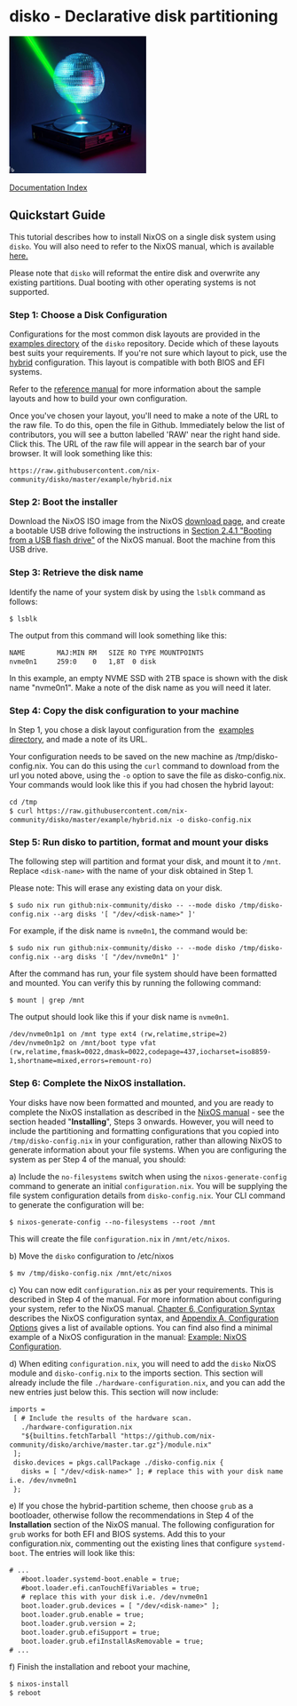 # disko - Declarative disk partitioning

<img src="./logo.jpeg" title="" alt="Project logo" width="247">

[Documentation Index](./INDEX.md)

## Quickstart Guide

This tutorial describes how to install NixOS on a single disk system using `disko`. You will also need to refer to the NixOS manual, which is available [here.](https://nixos.org/manual/nixos/stable/index.html#ex-config)

Please note that `disko` will reformat the entire disk and overwrite any existing partitions. Dual booting with other operating systems is not supported.

### Step 1: Choose a Disk Configuration

Configurations for the most common disk layouts are provided in  the [examples directory](https://github.com/nix-community/disko/tree/master/example) of the `disko` repository. Decide which of these layouts best suits your requirements. If you're not sure which layout to pick, use the [hybrid](https://github.com/nix-community/disko/blob/master/example/hybrid.nix) configuration. This layout is compatible with both BIOS and EFI systems.

Refer to the [reference manual](./reference) for more information about the sample layouts and how to build your own configuration.

Once you've chosen your layout, you'll need to make a note of the URL to the raw file. To do this, open the file in Github. Immediately below the list of contributors, you will see a button labelled 'RAW' near the right hand side. Click this. The URL of the raw file will appear in the search bar of your browser. It will look something like this:

```
https://raw.githubusercontent.com/nix-community/disko/master/example/hybrid.nix
```

### Step 2: Boot the installer

Download the NixOS ISO image from the NixOS [download page](https://nixos.org/download.html#nixos-iso), and create a bootable USB drive following the instructions in [Section 2.4.1 "Booting from a USB flash drive"](https://nixos.org/manual/nixos/stable/index.html#sec-booting-from-usb) of the NixOS manual. Boot the machine from this USB drive.

### Step 3: Retrieve the disk name

Identify the name of your system disk by using the ```lsblk``` command as follows:

```
$ lsblk
```

The output from this command will look something like this:

```
NAME        MAJ:MIN RM   SIZE RO TYPE MOUNTPOINTS
nvme0n1     259:0    0   1,8T  0 disk
```

In this example, an empty NVME SSD with 2TB space is shown with the disk name "nvme0n1".  Make a note of the disk name as you will need it later.

### Step 4: Copy the disk configuration to your machine

In Step 1, you chose a disk layout configuration from the  [examples directory](https://github.com/nix-community/disko/tree/master/example), and made a note of its URL.

Your configuration needs to be saved on the new machine as /tmp/disko-config.nix. You can do this using the ```curl``` command to download from the url you noted above, using the `-o` option to save the file as disko-config.nix. Your commands would look like this if you had chosen the hybrid layout:

```
cd /tmp
$ curl https://raw.githubusercontent.com/nix-community/disko/master/example/hybrid.nix -o disko-config.nix
```

### Step 5: Run disko to partition, format and mount your disks

The following step will partition and format your disk, and mount it to `/mnt`. Replace `<disk-name>` with the name of your disk obtained in Step 1.

Please note: This will erase any existing data on your disk.

```
$ sudo nix run github:nix-community/disko -- --mode disko /tmp/disko-config.nix --arg disks '[ "/dev/<disk-name>" ]'
```

For example, if the disk name is `nvme0n1`, the command would be:

```
$ sudo nix run github:nix-community/disko -- --mode disko /tmp/disko-config.nix --arg disks '[ "/dev/nvme0n1" ]'
```

After the command has run, your file system should have been formatted and mounted. You can verify this by running the following command:

```
$ mount | grep /mnt
```

The output should look like this if your disk name is `nvme0n1`.

```
/dev/nvme0n1p1 on /mnt type ext4 (rw,relatime,stripe=2)
/dev/nvme0n1p2 on /mnt/boot type vfat (rw,relatime,fmask=0022,dmask=0022,codepage=437,iocharset=iso8859-1,shortname=mixed,errors=remount-ro)
```

### Step 6: Complete the  NixOS installation.

Your disks have now been formatted and mounted, and you are ready to complete the NixOS installation as described in the [NixOS manual](https://nixos.org/manual/nixos/stable/index.html#sec-installation) - see the section headed "**Installing**", Steps 3 onwards. However, you will need to include the partitioning and formatting configurations that you copied into `/tmp/disko-config.nix` in your configuration, rather than allowing NixOS to generate information about your file systems. When you are configuring the system as per Step 4 of the manual, you should:

a)  Include the `no-filesystems` switch when using the `nixos-generate-config` command to generate an initial `configuration.nix`.  You will be supplying the file system configuration details from `disko-config.nix`. Your CLI command to generate the configuration will be:

```
$ nixos-generate-config --no-filesystems --root /mnt
```

This will create the file `configuration.nix` in `/mnt/etc/nixos`.

b) Move the `disko` configuration to /etc/nixos

```
$ mv /tmp/disko-config.nix /mnt/etc/nixos
```

c)  You can now edit `configuration.nix` as per your requirements. This is described in Step 4 of the manual. For more information about configuring your system, refer to the NixOS manual. [Chapter 6, Configuration Syntax](https://nixos.org/manual/nixos/stable/index.html#sec-configuration-syntax) describes the NixOS configuration syntax, and  [Appendix A, Configuration Options](https://nixos.org/manual/nixos/stable/options.html) gives a list of available options. You can find also find a minimal example of a NixOS configuration in the manual: [Example: NixOS Configuration](https://nixos.org/manual/nixos/stable/index.html#ex-config).

d) When editing `configuration.nix`, you will need to add the `disko` NixOS module and `disko-config.nix` to the imports section. This section will already include the file `./hardware-configuration.nix`, and you can add the new entries just below this. This section will now include:

```
imports =
 [ # Include the results of the hardware scan.
   ./hardware-configuration.nix
   "${builtins.fetchTarball "https://github.com/nix-community/disko/archive/master.tar.gz"}/module.nix"
 ];
 disko.devices = pkgs.callPackage ./disko-config.nix {
   disks = [ "/dev/<disk-name>" ]; # replace this with your disk name i.e. /dev/nvme0n1
 };
```

e) If you chose the hybrid-partition scheme, then choose `grub` as a bootloader, otherwise follow the recommendations in Step 4 of the **Installation** section of the NixOS manual. The following configuration for `grub` works for both EFI and BIOS systems. Add this to your configuration.nix, commenting out the existing lines that configure `systemd-boot`. The entries will look like this:

```
# ...
   #boot.loader.systemd-boot.enable = true;
   #boot.loader.efi.canTouchEfiVariables = true;
   # replace this with your disk i.e. /dev/nvme0n1
   boot.loader.grub.devices = [ "/dev/<disk-name>" ];
   boot.loader.grub.enable = true;
   boot.loader.grub.version = 2;
   boot.loader.grub.efiSupport = true;
   boot.loader.grub.efiInstallAsRemovable = true;
# ...
```

f) Finish the installation and reboot your machine,

```
$ nixos-install
$ reboot
```

